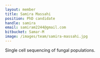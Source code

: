 ```yaml
---
layout: member
title: Samira Massahi
position: PhD candidate
handle: samira
email: samiram2244@gmail.com
bitbucket: Samar-M
image: /images/team/samira-massahi.jpg
---
```


Single cell sequencing of fungal populations.